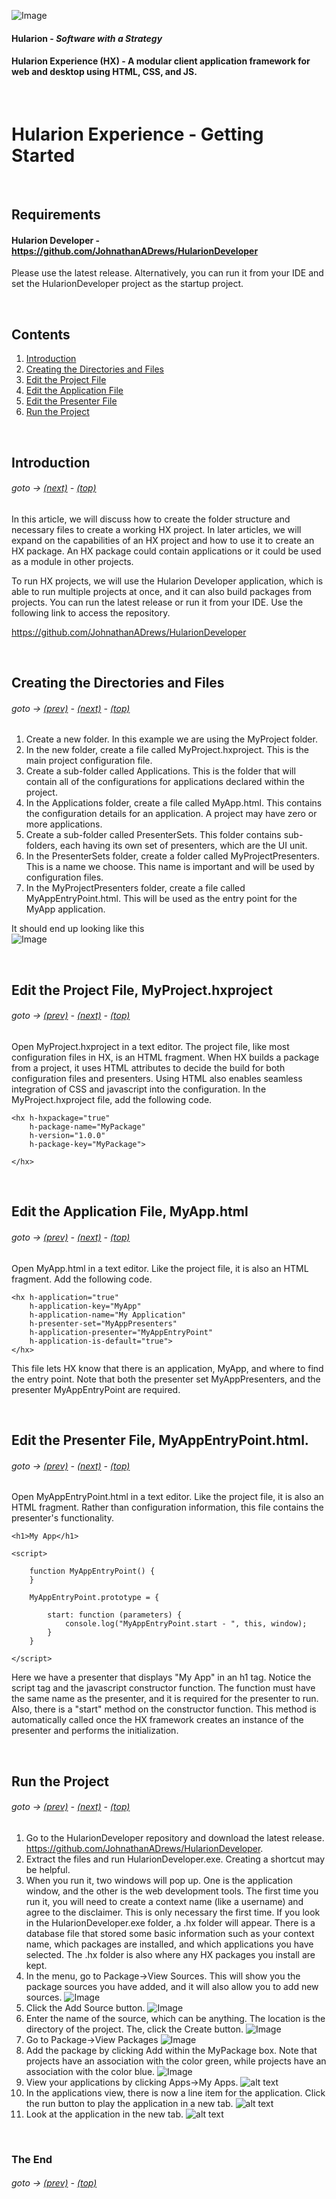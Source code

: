 <a id="top"></a> 

![Image](Hularion.png)
#### Hularion - *Software with a Strategy*
#### Hularion Experience (HX) - A modular client application framework for web and desktop using HTML, CSS, and JS.

&nbsp;

# Hularion Experience - Getting Started

&nbsp;


## Requirements

#### Hularion Developer - https://github.com/JohnathanADrews/HularionDeveloper

Please use the latest release. Alternatively, you can run it from your IDE and set the HularionDeveloper project as the startup project.

&nbsp;

## Contents 

1. [Introduction](#Introduction)
1. [Creating the Directories and Files](#CreatingDirectoriesFiles)
1. [Edit the Project File](#EditProjectFile)
1. [Edit the Application File](#EditApplicationFile)
1. [Edit the Presenter File](#EditPresenterFile)
1. [Run the Project](#RunProject)

&nbsp;
<a id="Introduction"></a>
## Introduction 

###### goto &rarr; [(next)](#CreatingDirectoriesFiles) - [(top)](#top)

In this article, we will discuss how to create the folder structure and necessary files to create a working HX project. In later articles, we will expand on the capabilities of an HX project and how to use it to create an HX package. An HX package could contain applications or it could be used as a module in other projects.

To run HX projects, we will use the Hularion Developer application, which is able to run multiple projects at once, and it can also build packages from projects. You can run the latest release or run it from your IDE. Use the following link to access the repository.

https://github.com/JohnathanADrews/HularionDeveloper


&nbsp;
<a id="CreatingDirectoriesFiles"></a>
## Creating the Directories and Files 

###### goto &rarr; [(prev)](#Introduction) - [(next)](#EditProjectFile) - [(top)](#top)

1. Create a new folder. In this example we are using the MyProject folder.
2. In the new folder, create a file called MyProject.hxproject. This is the main project configuration file.
3. Create a sub-folder called Applications. This is the folder that will contain all of the configurations for applications declared within the project.
4. In the Applications folder, create a file called MyApp.html. This contains the configuration details for an application. A project may have zero or more applications.
5. Create a sub-folder called PresenterSets. This folder contains sub-folders, each having its own set of presenters, which are the UI unit.
6. In the PresenterSets folder, create a folder called MyProjectPresenters. This is a name we choose. This name is important and will be used by configuration files.
7. In the MyProjectPresenters folder, create a file called MyAppEntryPoint.html. This will be used as the entry point for the MyApp application.

It should end up looking like this  
![Image](GettingStartedFiles.png)
 

&nbsp;
<a id="EditProjectFile"></a>
## Edit the Project File, MyProject.hxproject

###### goto &rarr; [(prev)](#CreatingDirectoriesFiles) - [(next)](#EditApplicationFile) - [(top)](#top)

Open MyProject.hxproject in a text editor. The project file, like most configuration files in HX, is an HTML fragment. When HX builds a package from a project, it uses HTML attributes to decide the build for both configuration files and presenters. Using HTML also enables seamless integration of CSS and javascript into the configuration. In the MyProject.hxproject file, add the following code.

```
<hx h-hxpackage="true"
    h-package-name="MyPackage"
    h-version="1.0.0"
    h-package-key="MyPackage">

</hx>
```


&nbsp;
<a id="EditApplicationFile"></a>
## Edit the Application File, MyApp.html 

###### goto &rarr; [(prev)](#EditProjectFile) - [(next)](#EditPresenterFile) - [(top)](#top)

Open MyApp.html in a text editor. Like the project file, it is also an HTML fragment. Add the following code.

```
<hx h-application="true"
    h-application-key="MyApp"
    h-application-name="My Application"
    h-presenter-set="MyAppPresenters"
    h-application-presenter="MyAppEntryPoint"
    h-application-is-default="true">
</hx>
```
This file lets HX know that there is an application, MyApp, and where to find the entry point. Note that both the presenter set MyAppPresenters, and the presenter MyAppEntryPoint are required.



&nbsp;
<a id="EditPresenterFile"></a>
## Edit the Presenter File, MyAppEntryPoint.html. 

###### goto &rarr; [(prev)](#EditApplicationFile) - [(next)](#RunProject) - [(top)](#top)

Open MyAppEntryPoint.html in a text editor. Like the project file, it is also an HTML fragment. Rather than configuration information, this file contains the presenter's functionality.

```
<h1>My App</h1>

<script>

    function MyAppEntryPoint() {
    }

    MyAppEntryPoint.prototype = {

        start: function (parameters) {            
            console.log("MyAppEntryPoint.start - ", this, window);
        }
    }

</script>
```
Here we have a presenter that displays "My App" in an h1 tag. Notice the script tag and the javascript constructor function. The function must have the same name as the presenter, and it is required for the presenter to run. Also, there is a "start" method on the constructor function. This method is automatically called once the HX framework creates an instance of the presenter and performs the initialization.



&nbsp;
<a id="RunProject"></a>
## Run the Project 

###### goto &rarr; [(prev)](#EditPresenterFile) - [(next)](#End) - [(top)](#top)

1. Go to the HularionDeveloper repository and download the latest release. https://github.com/JohnathanADrews/HularionDeveloper.
2. Extract the files and run HularionDeveloper.exe. Creating a shortcut may be helpful.
3. When you run it, two windows will pop up. One is the application window, and the other is the web development tools. The first time you run it, you will need to create a context name (like a username) and agree to the disclaimer. This is only necessary the first time. If you look in the HularionDeveloper.exe folder, a .hx folder will appear. There is a database file that stored some basic information such as your context name, which packages are installed, and which applications you have selected. The .hx folder is also where any HX packages you install are kept.
4. In the menu, go to Package->View Sources. This will show you the package sources you have added, and it will also allow you to add new sources.
![Image](ViewSources.png)
5. Click the Add Source button.
![Image](ClickAddSource.png)
6. Enter the name of the source, which can be anything. The location is the directory of the project. The, click the Create button.
![Image](CreateSource.png)
7. Go to Package->View Packages
![Image](ViewPackages.png)
8. Add the package by clicking Add within the MyPackage box. Note that projects have an association with the color green, while projects have an association with the color blue.
![Image](AddPackage.png)
9. View your applications by clicking Apps->My Apps.
![alt text](MyApps.png)
10. In the applications view, there is now a line item for the application. Click the run button to play the application in a new tab.
![alt text](ViewApps.png)
11. Look at the application in the new tab.
![alt text](RunMyApp.png)


&nbsp;
<a id="End"></a>
### The End 
###### goto &rarr; [(prev)](#RunProject) - [(top)](#top)